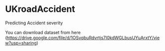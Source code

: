 # UKroadAccident
Predicting Accident severity




You can download dataset from here (https://drive.google.com/file/d/1OSvqbuRdvrtjs7I0kdWGLbusUYuArxtY/view?usp=sharing)
